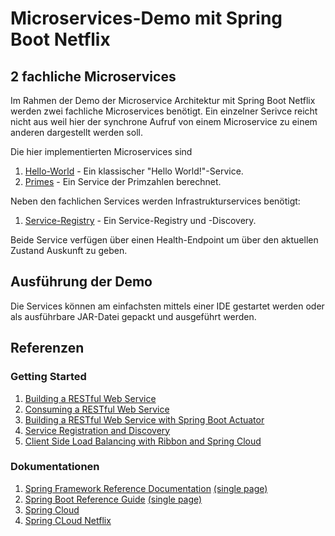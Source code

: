 # Microservices-Demo mit Spring Boot Netflix

## 2 fachliche Microservices

Im Rahmen der Demo der Microservice Architektur mit Spring Boot Netflix werden
zwei fachliche Microservices benötigt. Ein einzelner Serivce reicht nicht aus
weil hier der synchrone Aufruf von einem Microservice zu einem anderen 
dargestellt werden soll.

Die hier implementierten Microservices sind

1. [Hello-World](./hello-world) - Ein klassischer "Hello World!"-Service.
2. [Primes](./primes) - Ein Service der Primzahlen berechnet.

Neben den fachlichen Services werden Infrastrukturservices benötigt: 

1. [Service-Registry](./service-registry) - Ein Service-Registry und -Discovery.

Beide Service verfügen über einen Health-Endpoint um über den aktuellen Zustand 
Auskunft zu geben.

## Ausführung der Demo

Die Services können am einfachsten mittels einer IDE gestartet werden oder als 
ausführbare JAR-Datei gepackt und ausgeführt werden.

## Referenzen

### Getting Started
1. [Building a RESTful Web Service](https://spring.io/guides/gs/rest-service/)
2. [Consuming a RESTful Web Service](https://spring.io/guides/gs/consuming-rest/)
3. [Building a RESTful Web Service with Spring Boot Actuator](https://spring.io/guides/gs/actuator-service/)
4. [Service Registration and Discovery](https://spring.io/guides/gs/service-registration-and-discovery/)
5. [Client Side Load Balancing with Ribbon and Spring Cloud](https://spring.io/guides/gs/client-side-load-balancing/)

### Dokumentationen
1. [Spring Framework Reference Documentation](http://docs.spring.io/spring/docs/current/spring-framework-reference/html/) [(single page)](https://docs.spring.io/spring/docs/current/spring-framework-reference/htmlsingle/)
2. [Spring Boot Reference Guide](https://docs.spring.io/spring-boot/docs/current/reference/html/) [(single page)](https://docs.spring.io/spring-boot/docs/current-SNAPSHOT/reference/htmlsingle/)
3. [Spring Cloud](http://projects.spring.io/spring-cloud/spring-cloud.html)
4. [Spring CLoud Netflix](http://cloud.spring.io/spring-cloud-netflix/spring-cloud-netflix.html)
